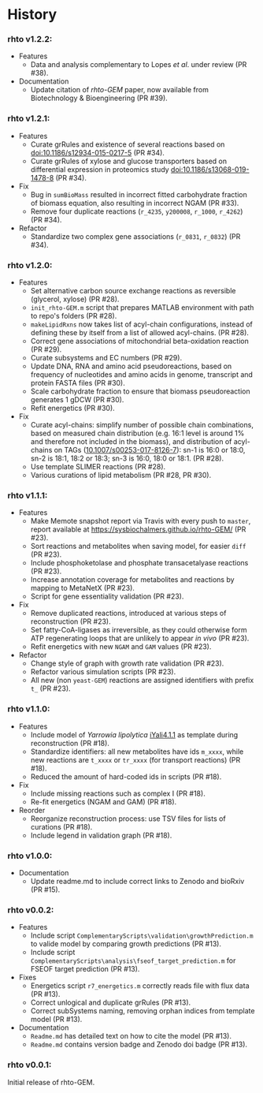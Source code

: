 # History

### rhto v1.2.2:
* Features
  * Data and analysis complementary to Lopes _et al_. under review (PR #38).
* Documentation
  * Update citation of _rhto-GEM_ paper, now available from Biotechnology & Bioengineering (PR #39).

### rhto v1.2.1:
* Features
  * Curate grRules and existence of several reactions based on [doi:10.1186/s12934-015-0217-5](https://doi.org/10.1186/s12934-015-0217-5) (PR #34).
  * Curate grRules of xylose and glucose transporters based on differential expression in proteomics study [doi:10.1186/s13068-019-1478-8](https://doi.org/10.1186/s13068-019-1478-8) (PR #34).
* Fix
  * Bug in `sumBioMass` resulted in incorrect fitted carbohydrate fraction of biomass equation, also resulting in incorrect NGAM (PR #33).
  * Remove four duplicate reactions (`r_4235`, `y200008`, `r_1000`, `r_4262`) (PR #34).
* Refactor
  * Standardize two complex gene associations (`r_0831`, `r_0832`) (PR #34).

### rhto v1.2.0:
* Features
  * Set alternative carbon source exchange reactions as reversible (glycerol, xylose) (PR #28).
  * `init_rhto-GEM.m` script that prepares MATLAB environment with path to repo's folders (PR #28).
  * `makeLipidRxns` now takes list of acyl-chain configurations, instead of defining these by itself from a list of allowed acyl-chains.  (PR #28).
  * Correct gene associations of mitochondrial beta-oxidation reaction (PR #29).
  * Curate subsystems and EC numbers (PR #29).
  * Update DNA, RNA and amino acid pseudoreactions, based on frequency of nucleotides and amino acids in genome, transcript and protein FASTA files (PR #30).
  * Scale carbohydrate fraction to ensure that biomass pseudoreaction generates 1 gDCW (PR #30).
  * Refit energetics (PR #30).
* Fix
  * Curate acyl-chains: simplify number of possible chain combinations, based on measured chain distribution (e.g. 16:1 level is around 1% and therefore not included in the biomass), and distribution of acyl-chains on TAGs ([10.1007/s00253-017-8126-7](http://doi.org/10.1007/s00253-017-8126-7)):  sn-1 is 16:0 or 18:0, sn-2 is 18:1, 18:2 or 18:3; sn-3 is 16:0, 18:0 or 18:1. (PR #28).
  * Use template SLIMER reactions (PR #28).
  * Various curations of lipid metabolism (PR #28, PR #30).

### rhto v1.1.1:
* Features
  * Make Memote snapshot report via Travis with every push to `master`, report available at https://sysbiochalmers.github.io/rhto-GEM/ (PR #23).
  * Sort reactions and metabolites when saving model, for easier `diff` (PR #23).
  * Include phosphoketolase and phosphate transacetalyase reactions (PR #23).
  * Increase annotation coverage for metabolites and reactions by mapping to MetaNetX (PR #23).
  * Script for gene essentiality validation (PR #23).
* Fix
  * Remove duplicated reactions, introduced at various steps of reconstruction (PR #23).
  * Set fatty-CoA-ligases as irreversible, as they could otherwise form ATP regenerating loops that are unlikely to appear _in vivo_ (PR #23).
  * Refit energetics with new `NGAM` and `GAM` values (PR #23).
* Refactor
  * Change style of graph with growth rate validation (PR #23).
  * Refactor various simulation scripts (PR #23).
  * All new (non `yeast-GEM`) reactions are assigned identifiers with prefix `t_`  (PR #23).

### rhto v1.1.0:
* Features
  * Include model of _Yarrowia lipolytica_ [iYali4.1.1](https://github.com/SysBioChalmers/Yarrowia_lipolytica_W29-GEM/releases/tag/4.1.1) as template during reconstruction (PR #18).
  * Standardize identifiers: all new metabolites have ids `m_xxxx`, while new reactions are `t_xxxx` or `tr_xxxx` (for transport reactions) (PR #18).
  * Reduced the amount of hard-coded ids in scripts (PR #18).
* Fix
  * Include missing reactions such as complex I (PR #18).
  * Re-fit energetics (NGAM and GAM) (PR #18).
* Reorder
  * Reorganize reconstruction process: use TSV files for lists of curations (PR #18).
  * Include legend in validation graph (PR #18).

### rhto v1.0.0:
* Documentation
  * Update readme.md to include correct links to Zenodo and bioRxiv (PR #15).

### rhto v0.0.2:
* Features
  * Include script `ComplementaryScripts\validation\growthPrediction.m` to valide model by comparing growth predictions (PR #13).
  * Include script `ComplementaryScripts\analysis\fseof_target_prediction.m` for FSEOF target prediction (PR #13).
* Fixes
  * Energetics script `r7_energetics.m` correctly reads file with flux data (PR #13).
  * Correct unlogical and duplicate grRules (PR #13).
  * Correct subSystems naming, removing orphan indices from template model (PR #13).
* Documentation
  * `Readme.md` has detailed text on how to cite the model (PR #13).
  * `Readme.md` contains version badge and Zenodo doi badge (PR #13).

### rhto v0.0.1:
Initial release of rhto-GEM.